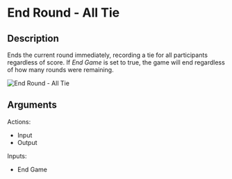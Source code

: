# End Round - All Tie

## Description

Ends the current round immediately, recording a tie for all participants regardless of score. If _End Game_ is set to true, the game will end regardless of how many rounds were remaining.

![End Round - All Tie](../../.gitbook/assets/images/scripting/game-mode/endroundalltie.png)

## Arguments

Actions:

- Input
- Output

Inputs:

- End Game

